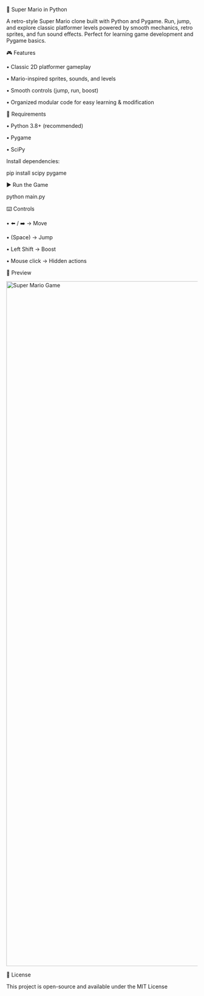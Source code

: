 🏰 Super Mario in Python

A retro-style Super Mario clone built with Python and Pygame.
Run, jump, and explore classic platformer levels powered by smooth mechanics, retro sprites, and fun sound effects. Perfect for learning game development and Pygame basics.


🎮 Features

• Classic 2D platformer gameplay

• Mario-inspired sprites, sounds, and levels

• Smooth controls (jump, run, boost)

• Organized modular code for easy learning & modification


🚀 Requirements

• Python 3.8+ (recommended)

• Pygame

• SciPy

Install dependencies:

pip install scipy pygame


▶️ Run the Game

python main.py


⌨️ Controls

• ⬅️ / ➡️ → Move

• (Space) → Jump

• Left Shift → Boost

• Mouse click → Hidden actions


📸 Preview

<img width="2880" height="1800" alt="Super Mario Game" src="https://github.com/user-attachments/assets/100c6a2c-d4a6-4bb9-a5ac-4026549dcd9f" />


📜 License

This project is open-source and available under the MIT License
